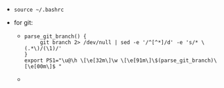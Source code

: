 - ```
  source ~/.bashrc
  ```
- for git:
	- ```
	  parse_git_branch() {
	       git branch 2> /dev/null | sed -e '/^[^*]/d' -e 's/* \(.*\)/(\1)/'
	  }
	  export PS1="\u@\h \[\e[32m\]\w \[\e[91m\]\$(parse_git_branch)\[\e[00m\]$ "
	  ```
	-